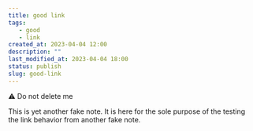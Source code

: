 ```yaml
---
title: good link 
tags: 
   - good
   - link
created_at: 2023-04-04 12:00
description: ""
last_modified_at: 2023-04-04 18:00
status: publish
slug: good-link
---
```


⚠️ Do not delete me

This is yet another fake note. It is here for the sole purpose of the testing
the link behavior from another fake note.
